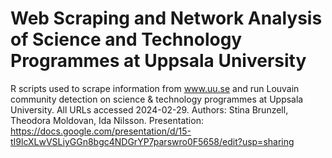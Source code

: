 # Web Scraping and Network Analysis of Science and Technology Programmes at Uppsala University

R scripts used to scrape information from www.uu.se and run Louvain community detection on science & technology programmes at Uppsala University. All URLs accessed 2024-02-29. Authors: Stina Brunzell, Theodora Moldovan, Ida Nilsson. Presentation: https://docs.google.com/presentation/d/15-tI9lcXLwVSLiyGGn8bgc4NDGrYP7parswro0F5658/edit?usp=sharing
